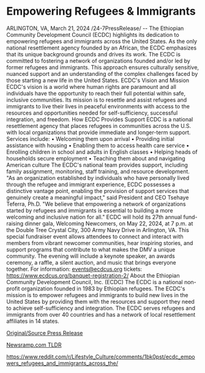 # Empowering Refugees & Immigrants

ARLINGTON, VA, March 21, 2024 /24-7PressRelease/ -- The Ethiopian Community Development Council (ECDC) highlights its dedication to empowering refugees and immigrants across the United States. As the only national resettlement agency founded by an African, the ECDC emphasizes that its unique background grounds and drives its work.  The ECDC is committed to fostering a network of organizations founded and/or led by former refugees and immigrants. This approach ensures culturally sensitive, nuanced support and an understanding of the complex challenges faced by those starting a new life in the United States.  ECDC's Vision and Mission ECDC's vision is a world where human rights are paramount and all individuals have the opportunity to reach their full potential within safe, inclusive communities. Its mission is to resettle and assist refugees and immigrants to live their lives in peaceful environments with access to the resources and opportunities needed for self-sufficiency, successful integration, and freedom.  How ECDC Provides Support ECDC is a national resettlement agency that places refugees in communities across the U.S. with local organizations that provide immediate and longer-term support. Services include:  •	Welcoming them upon arrival •	Providing initial assistance with housing •	Enabling them to access health care service •	Enrolling children in school and adults in English classes •	Helping heads of households secure employment •	Teaching them about and navigating American culture  The ECDC's national team provides support, including family assignment, monitoring, staff training, and resource development.  "As an organization established by individuals who have personally lived through the refugee and immigrant experience, ECDC possesses a distinctive vantage point, enabling the provision of support services that genuinely create a meaningful impact," said President and CEO Tsehaye Teferra, Ph.D. "We believe that empowering a network of organizations started by refugees and immigrants is essential to building a more welcoming and inclusive nation for all."  ECDC will hold its 27th annual fund-raising dinner gala, Welcoming Newcomers, on May 22, 2024, at 7 p.m. at the Double Tree Crystal City, 300 Army Navy Drive in Arlington, VA.   This special fundraiser event allows attendees to connect and interact with members from vibrant newcomer communities, hear inspiring stories, and support programs that contribute to what makes the DMV a unique community. The evening will include a keynote speaker, an awards ceremony, a raffle, a silent auction, and music that brings everyone together. For information: events@ecdcus.org tickets: https://www.ecdcus.org/banquet-registration-2/  About the Ethiopian Community Development Council, Inc. (ECDC) The ECDC is a national non-profit organization founded in 1983 by Ethiopian refugees. The ECDC's mission is to empower refugees and immigrants to build new lives in the United States by providing them with the resources and support they need to achieve self-sufficiency and integration. The ECDC serves refugees and immigrants from over 40 countries and has a network of local resettlement affiliates in 14 states. 

[Original/Source Press Release](https://www.24-7pressrelease.com/press-release/509405/empowering-refugees-immigrants)
                    

[Newsramp.com TLDR](None) 

https://www.reddit.com/r/Lifestyle_Culture/comments/1bk0pst/ecdc_empowers_refugees_and_immigrants_across_the/